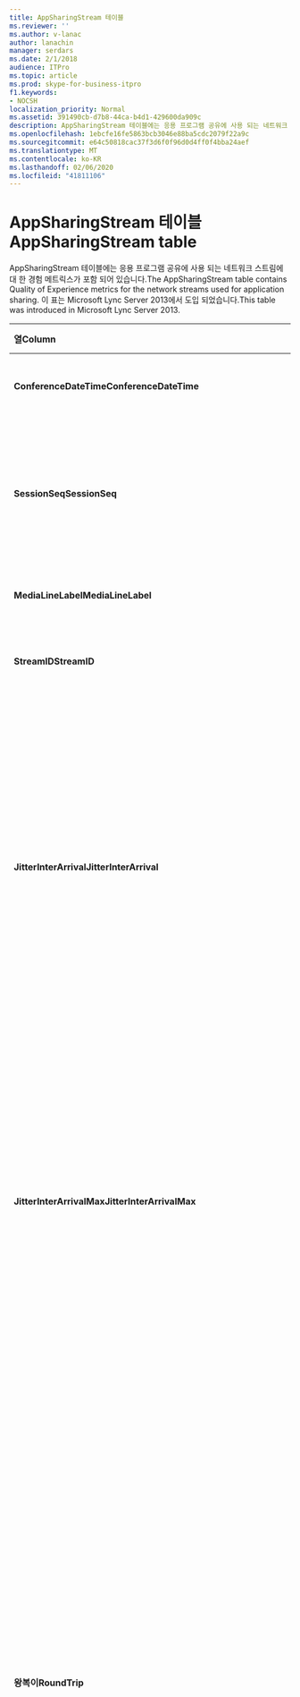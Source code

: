 ```yaml
---
title: AppSharingStream 테이블
ms.reviewer: ''
ms.author: v-lanac
author: lanachin
manager: serdars
ms.date: 2/1/2018
audience: ITPro
ms.topic: article
ms.prod: skype-for-business-itpro
f1.keywords:
- NOCSH
localization_priority: Normal
ms.assetid: 391490cb-d7b8-44ca-b4d1-429600da909c
description: AppSharingStream 테이블에는 응용 프로그램 공유에 사용 되는 네트워크 스트림에 대 한 경험 메트릭스가 포함 되어 있습니다. 이 표는 Microsoft Lync Server 2013에서 도입 되었습니다.
ms.openlocfilehash: 1ebcfe16fe5863bcb3046e88ba5cdc2079f22a9c
ms.sourcegitcommit: e64c50818cac37f3d6f0f96d0d4ff0f4bba24aef
ms.translationtype: MT
ms.contentlocale: ko-KR
ms.lasthandoff: 02/06/2020
ms.locfileid: "41811106"
---
```

# <a name="appsharingstream-table"></a><span data-ttu-id="44784-104">AppSharingStream 테이블</span><span class="sxs-lookup"><span data-stu-id="44784-104">AppSharingStream table</span></span>
 
<span data-ttu-id="44784-105">AppSharingStream 테이블에는 응용 프로그램 공유에 사용 되는 네트워크 스트림에 대 한 경험 메트릭스가 포함 되어 있습니다.</span><span class="sxs-lookup"><span data-stu-id="44784-105">The AppSharingStream table contains Quality of Experience metrics for the network streams used for application sharing.</span></span> <span data-ttu-id="44784-106">이 표는 Microsoft Lync Server 2013에서 도입 되었습니다.</span><span class="sxs-lookup"><span data-stu-id="44784-106">This table was introduced in Microsoft Lync Server 2013.</span></span>
  
|<span data-ttu-id="44784-107">**열**</span><span class="sxs-lookup"><span data-stu-id="44784-107">**Column**</span></span>|<span data-ttu-id="44784-108">**데이터 형식**</span><span class="sxs-lookup"><span data-stu-id="44784-108">**Data Type**</span></span>|<span data-ttu-id="44784-109">**키/인덱스**</span><span class="sxs-lookup"><span data-stu-id="44784-109">**Key/Index**</span></span>|<span data-ttu-id="44784-110">**세부적인**</span><span class="sxs-lookup"><span data-stu-id="44784-110">**Details**</span></span>|
|:-----|:-----|:-----|:-----|
|<span data-ttu-id="44784-111">**ConferenceDateTime**</span><span class="sxs-lookup"><span data-stu-id="44784-111">**ConferenceDateTime**</span></span> <br/> |<span data-ttu-id="44784-112">Dmtf</span><span class="sxs-lookup"><span data-stu-id="44784-112">dateTime</span></span>  <br/> |<span data-ttu-id="44784-113">기본, 외래</span><span class="sxs-lookup"><span data-stu-id="44784-113">Primary, Foreign</span></span>  <br/> |<span data-ttu-id="44784-114">세션이 시작 된 날짜 및 시간입니다.</span><span class="sxs-lookup"><span data-stu-id="44784-114">Date and time that the session started.</span></span>  <br/> |
|<span data-ttu-id="44784-115">**SessionSeq**</span><span class="sxs-lookup"><span data-stu-id="44784-115">**SessionSeq**</span></span> <br/> |<span data-ttu-id="44784-116">int</span><span class="sxs-lookup"><span data-stu-id="44784-116">int</span></span>  <br/> |<span data-ttu-id="44784-117">기본, 외래</span><span class="sxs-lookup"><span data-stu-id="44784-117">Primary, Foreign</span></span>  <br/> |<span data-ttu-id="44784-118">동일한 날짜와 동시에 시작 된 세션을 구분 하는 데 사용 되는 순차 식별자입니다.</span><span class="sxs-lookup"><span data-stu-id="44784-118">Sequential identifier used to distinguish between sessions that started on the same date and at the same time.</span></span>  <br/> |
|<span data-ttu-id="44784-119">**MediaLineLabel**</span><span class="sxs-lookup"><span data-stu-id="44784-119">**MediaLineLabel**</span></span> <br/> |<span data-ttu-id="44784-120">tinyint</span><span class="sxs-lookup"><span data-stu-id="44784-120">tinyint</span></span>  <br/> |<span data-ttu-id="44784-121">기본, 외래</span><span class="sxs-lookup"><span data-stu-id="44784-121">Primary, Foreign</span></span>  <br/> | <span data-ttu-id="44784-122">자세한 내용은 [Medialine 테이블](https://docs.microsoft.com/skypeforbusiness/schema-reference/quality-of-experience-qoe-database-schema/medialine-0)을 참조 하세요.</span><span class="sxs-lookup"><span data-stu-id="44784-122">See [MediaLine Table](https://docs.microsoft.com/skypeforbusiness/schema-reference/quality-of-experience-qoe-database-schema/medialine-0).</span></span> <br/> |
|<span data-ttu-id="44784-123">**StreamID**</span><span class="sxs-lookup"><span data-stu-id="44784-123">**StreamID**</span></span> <br/> |<span data-ttu-id="44784-124">int</span><span class="sxs-lookup"><span data-stu-id="44784-124">int</span></span>  <br/> |<span data-ttu-id="44784-125">주요한</span><span class="sxs-lookup"><span data-stu-id="44784-125">Primary</span></span>  <br/> |<span data-ttu-id="44784-126">응용 프로그램 공유 스트림의 고유 식별자입니다.</span><span class="sxs-lookup"><span data-stu-id="44784-126">Unique identifier of the application sharing stream.</span></span>  <br/> |
|<span data-ttu-id="44784-127">**JitterInterArrival**</span><span class="sxs-lookup"><span data-stu-id="44784-127">**JitterInterArrival**</span></span> <br/> |<span data-ttu-id="44784-128">int</span><span class="sxs-lookup"><span data-stu-id="44784-128">int</span></span>  <br/> ||<span data-ttu-id="44784-129">RTP 패킷 도착 간에 감지 된 평균 지터.</span><span class="sxs-lookup"><span data-stu-id="44784-129">Average jitter detected between RTP packet arrivals.</span></span> <span data-ttu-id="44784-130">(지터는 통화에 대 한 "shakiness"의 척도입니다.) 높은 지터 값은 일반적으로 혼잡 또는 오버 로드 된 미디어 서버로 인해 발생 하며 오디오를 왜곡 하거나 손실 하 게 됩니다.</span><span class="sxs-lookup"><span data-stu-id="44784-130">(Jitter is a measure of the "shakiness" of a call.) High jitter values are typically caused by congestion or an overloaded media server, and result in distorted or lost audio.</span></span>  <br/> |
|<span data-ttu-id="44784-131">**JitterInterArrivalMax**</span><span class="sxs-lookup"><span data-stu-id="44784-131">**JitterInterArrivalMax**</span></span> <br/> |<span data-ttu-id="44784-132">int</span><span class="sxs-lookup"><span data-stu-id="44784-132">int</span></span>  <br/> ||<span data-ttu-id="44784-133">RTP 패킷 도착 사이에서 감지 된 최대 지터.</span><span class="sxs-lookup"><span data-stu-id="44784-133">Maximum jitter detected between RTP packet arrivals.</span></span> <span data-ttu-id="44784-134">(지터는 통화에 대 한 "shakiness"의 척도입니다.) 높은 지터 값은 일반적으로 혼잡 또는 오버 로드 된 미디어 서버로 인해 발생 하며 오디오를 왜곡 하거나 손실 하 게 됩니다.</span><span class="sxs-lookup"><span data-stu-id="44784-134">(Jitter is a measure of the "shakiness" of a call.) High jitter values are typically caused by congestion or an overloaded media server, and result in distorted or lost audio.</span></span>  <br/> |
|<span data-ttu-id="44784-135">**왕복이**</span><span class="sxs-lookup"><span data-stu-id="44784-135">**RoundTrip**</span></span> <br/> |<span data-ttu-id="44784-136">int</span><span class="sxs-lookup"><span data-stu-id="44784-136">int</span></span>  <br/> ||<span data-ttu-id="44784-137">실시간 전송 프로토콜 패킷이 다른 끝점으로 이동한 다음 다시 이동 하는 데 필요한 평균 시간 (밀리초)입니다.</span><span class="sxs-lookup"><span data-stu-id="44784-137">Average amount of (in milliseconds) required for a Real-Time Transport Protocol packet to travel to another endpoint and then back.</span></span> <span data-ttu-id="44784-138">200 밀리초 이하의 왕복 시간은 허용 되는 품질로 간주 됩니다.</span><span class="sxs-lookup"><span data-stu-id="44784-138">Round-trip times of 200 milliseconds or less are considered of acceptable quality.</span></span>  <br/> <span data-ttu-id="44784-139">높은 라운드트립 값은 국제 통화 라우팅으로 인해 발생할 수 있습니다. 라우팅 구성이 잘못 되었습니다. 또는 오버 로드 된 미디어 서버.</span><span class="sxs-lookup"><span data-stu-id="44784-139">High round-trip values can be caused by international call routing; a routing misconfiguration; or an overloaded media server.</span></span> <span data-ttu-id="44784-140">왕복 시간이 높으면 양방향 실시간 음성 대화에서 문제가 발생 합니다.</span><span class="sxs-lookup"><span data-stu-id="44784-140">High round-trip times result in difficulties with two-way, real-time audio conversations.</span></span>  <br/> |
|<span data-ttu-id="44784-141">**RoundTripMax**</span><span class="sxs-lookup"><span data-stu-id="44784-141">**RoundTripMax**</span></span> <br/> |<span data-ttu-id="44784-142">int</span><span class="sxs-lookup"><span data-stu-id="44784-142">int</span></span>  <br/> ||<span data-ttu-id="44784-143">실시간 전송 프로토콜 패킷이 다른 끝점으로 이동한 다음 다시 이동 하는 데 필요한 최대 양 (밀리초)입니다.</span><span class="sxs-lookup"><span data-stu-id="44784-143">Maximum amount of (in milliseconds) required for a Real-Time Transport Protocol packet to travel to another endpoint and then back.</span></span> <span data-ttu-id="44784-144">200 밀리초 이하의 왕복 시간은 허용 되는 품질로 간주 됩니다.</span><span class="sxs-lookup"><span data-stu-id="44784-144">Round-trip times of 200 milliseconds or less are considered of acceptable quality.</span></span>  <br/> <span data-ttu-id="44784-145">높은 라운드트립 값은 국제 통화 라우팅으로 인해 발생할 수 있습니다. 라우팅 구성이 잘못 되었습니다. 또는 오버 로드 된 미디어 서버.</span><span class="sxs-lookup"><span data-stu-id="44784-145">High round-trip values can be caused by international call routing; a routing misconfiguration; or an overloaded media server.</span></span> <span data-ttu-id="44784-146">왕복 시간이 높으면 양방향 실시간 음성 대화에서 문제가 발생 합니다.</span><span class="sxs-lookup"><span data-stu-id="44784-146">High round-trip times result in difficulties with two-way, real-time audio conversations.</span></span>  <br/> |
|<span data-ttu-id="44784-147">**PacketLossRate**</span><span class="sxs-lookup"><span data-stu-id="44784-147">**PacketLossRate**</span></span> <br/> |<span data-ttu-id="44784-148">o</span><span class="sxs-lookup"><span data-stu-id="44784-148">float</span></span>  <br/> ||<span data-ttu-id="44784-149">RTP (실시간 전송 프로토콜) 패킷 손실의 평균 비율입니다.</span><span class="sxs-lookup"><span data-stu-id="44784-149">Average rate of Real-Time Transport Protocol (RTP) packet loss.</span></span> <span data-ttu-id="44784-150">(패킷 손실은 RTP 패킷, 인터넷에서 오디오 및 비디오를 전송 하는 데 사용 되는 프로토콜인 해당 목적지에 도달 하지 못한 경우에 발생 합니다.) 일반적으로 정체 때문에 손실률이 높습니다. 대역폭 부족, 무선 정체 또는 간섭. 또는 오버 로드 된 미디어 서버.</span><span class="sxs-lookup"><span data-stu-id="44784-150">(Packet loss occurs when RTP packets, a protocol used for transmitting audio and video across the Internet, failed to reach their destination.) High loss rates are generally caused by congestion; lack of bandwidth; wireless congestion or interference; or an overloaded media server.</span></span> <span data-ttu-id="44784-151">패킷 손실은 일반적으로 오디오의 왜곡 또는 분실을 발생 합니다.</span><span class="sxs-lookup"><span data-stu-id="44784-151">Packet loss typically results in distorted or lost audio.</span></span>  <br/> |
|<span data-ttu-id="44784-152">**PacketLossRateMax**</span><span class="sxs-lookup"><span data-stu-id="44784-152">**PacketLossRateMax**</span></span> <br/> |<span data-ttu-id="44784-153">o</span><span class="sxs-lookup"><span data-stu-id="44784-153">float</span></span>  <br/> ||<span data-ttu-id="44784-154">RTP (실시간 전송 프로토콜) 패킷 손실의 최대 속도입니다.</span><span class="sxs-lookup"><span data-stu-id="44784-154">Maximum rate of Real-Time Transport Protocol (RTP) packet loss.</span></span> <span data-ttu-id="44784-155">(패킷 손실은 RTP 패킷, 인터넷에서 오디오 및 비디오를 전송 하는 데 사용 되는 프로토콜인 해당 목적지에 도달 하지 못한 경우에 발생 합니다.) 일반적으로 정체 때문에 손실률이 높습니다. 대역폭 부족, 무선 정체 또는 간섭. 또는 오버 로드 된 미디어 서버.</span><span class="sxs-lookup"><span data-stu-id="44784-155">(Packet loss occurs when RTP packets, a protocol used for transmitting audio and video across the Internet, failed to reach their destination.) High loss rates are generally caused by congestion; lack of bandwidth; wireless congestion or interference; or an overloaded media server.</span></span> <span data-ttu-id="44784-156">패킷 손실은 일반적으로 오디오의 왜곡 또는 분실을 발생 합니다.</span><span class="sxs-lookup"><span data-stu-id="44784-156">Packet loss typically results in distorted or lost audio.</span></span>  <br/> |
|<span data-ttu-id="44784-157">**PacketUtilization**</span><span class="sxs-lookup"><span data-stu-id="44784-157">**PacketUtilization**</span></span> <br/> |<span data-ttu-id="44784-158">int</span><span class="sxs-lookup"><span data-stu-id="44784-158">int</span></span>  <br/> ||<span data-ttu-id="44784-159">전송 된 패킷 수입니다.</span><span class="sxs-lookup"><span data-stu-id="44784-159">Number of packets sent.</span></span>  <br/> |
|<span data-ttu-id="44784-160">**BandwidthEst**</span><span class="sxs-lookup"><span data-stu-id="44784-160">**BandwidthEst**</span></span> <br/> |<span data-ttu-id="44784-161">int</span><span class="sxs-lookup"><span data-stu-id="44784-161">int</span></span>  <br/> ||<span data-ttu-id="44784-162">세션이 끝날 때 사용 가능한 예상 단방향 대역폭입니다.</span><span class="sxs-lookup"><span data-stu-id="44784-162">Estimated one-way bandwidth available at the end of the session.</span></span> <span data-ttu-id="44784-163">초당 비트 수로 보고 됩니다.</span><span class="sxs-lookup"><span data-stu-id="44784-163">Reported in bits per second.</span></span>  <br/> |
|<span data-ttu-id="44784-164">**AppSharingPayloadDescription**</span><span class="sxs-lookup"><span data-stu-id="44784-164">**AppSharingPayloadDescription**</span></span> <br/> |<span data-ttu-id="44784-165">int</span><span class="sxs-lookup"><span data-stu-id="44784-165">int</span></span>  <br/> ||<span data-ttu-id="44784-166">응용 프로그램 공유 페이로드에 대 한 설명입니다.</span><span class="sxs-lookup"><span data-stu-id="44784-166">Description of the application sharing payload.</span></span>  <br/> |
|<span data-ttu-id="44784-167">**RelativeOneWayTotal**</span><span class="sxs-lookup"><span data-stu-id="44784-167">**RelativeOneWayTotal**</span></span> <br/> |<span data-ttu-id="44784-168">o</span><span class="sxs-lookup"><span data-stu-id="44784-168">float</span></span>  <br/> ||<span data-ttu-id="44784-169">단방향 총 대기 시간입니다.</span><span class="sxs-lookup"><span data-stu-id="44784-169">Total amount of one-way latency.</span></span> <span data-ttu-id="44784-170">상대적 단방향 대기 시간은 클라이언트와 서버 간의 지연을 측정 합니다.</span><span class="sxs-lookup"><span data-stu-id="44784-170">Relative one-way latency measures the delay between the client and the server.</span></span>  <br/> |
|<span data-ttu-id="44784-171">**RelativeOneWayAverage**</span><span class="sxs-lookup"><span data-stu-id="44784-171">**RelativeOneWayAverage**</span></span> <br/> |<span data-ttu-id="44784-172">o</span><span class="sxs-lookup"><span data-stu-id="44784-172">float</span></span>  <br/> ||<span data-ttu-id="44784-173">평균 단방향 대기 시간입니다.</span><span class="sxs-lookup"><span data-stu-id="44784-173">Average amount of one-way latency.</span></span> <span data-ttu-id="44784-174">상대적 단방향 대기 시간은 클라이언트와 서버 간의 지연을 측정 합니다.</span><span class="sxs-lookup"><span data-stu-id="44784-174">Relative one-way latency measures the delay between the client and the server.</span></span>  <br/> |
|<span data-ttu-id="44784-175">**RelativeOneWayMax**</span><span class="sxs-lookup"><span data-stu-id="44784-175">**RelativeOneWayMax**</span></span> <br/> |<span data-ttu-id="44784-176">o</span><span class="sxs-lookup"><span data-stu-id="44784-176">float</span></span>  <br/> ||<span data-ttu-id="44784-177">단방향 대기 시간의 최대 양입니다.</span><span class="sxs-lookup"><span data-stu-id="44784-177">Maximum amount of one-way latency.</span></span> <span data-ttu-id="44784-178">상대적 단방향 대기 시간은 클라이언트와 서버 간의 지연을 측정 합니다.</span><span class="sxs-lookup"><span data-stu-id="44784-178">Relative one-way latency measures the delay between the client and the server.</span></span>  <br/> |
|<span data-ttu-id="44784-179">**RelativeOneWayBurstOccurrences**</span><span class="sxs-lookup"><span data-stu-id="44784-179">**RelativeOneWayBurstOccurrences**</span></span> <br/> |<span data-ttu-id="44784-180">int</span><span class="sxs-lookup"><span data-stu-id="44784-180">int</span></span>  <br/> ||<span data-ttu-id="44784-181">전체 단방향 버스트 횟수입니다.</span><span class="sxs-lookup"><span data-stu-id="44784-181">Total one-way burst occurrences.</span></span> <span data-ttu-id="44784-182">"Bursty" 전송은 안정적 스트림이 아닌 버스트로 데이터가 흐르는 전송입니다.</span><span class="sxs-lookup"><span data-stu-id="44784-182">A "bursty" transmission is a transmission where data flows in unpredictable bursts as opposed to a steady stream.</span></span> <span data-ttu-id="44784-183">이 메트릭은 클라이언트와 서버 간의 데이터 흐름을 측정 합니다.</span><span class="sxs-lookup"><span data-stu-id="44784-183">This metric measures data flow between the client and the server.</span></span>  <br/> |
|<span data-ttu-id="44784-184">**RelativeOneWayBurstDensity**</span><span class="sxs-lookup"><span data-stu-id="44784-184">**RelativeOneWayBurstDensity**</span></span> <br/> |<span data-ttu-id="44784-185">o</span><span class="sxs-lookup"><span data-stu-id="44784-185">float</span></span>  <br/> ||<span data-ttu-id="44784-186">전체 단방향 버스트 밀도.</span><span class="sxs-lookup"><span data-stu-id="44784-186">Total one-way burst density.</span></span> <span data-ttu-id="44784-187">"Bursty" 전송은 안정적 스트림이 아닌 버스트로 데이터가 흐르는 전송입니다.</span><span class="sxs-lookup"><span data-stu-id="44784-187">A "bursty" transmission is a transmission where data flows in unpredictable bursts as opposed to a steady stream.</span></span> <span data-ttu-id="44784-188">이 메트릭은 클라이언트와 서버 간의 데이터 흐름을 측정 합니다.</span><span class="sxs-lookup"><span data-stu-id="44784-188">This metric measures data flow between the client and the server.</span></span>  <br/> |
|<span data-ttu-id="44784-189">**RelativeOneWayBurstDuration**</span><span class="sxs-lookup"><span data-stu-id="44784-189">**RelativeOneWayBurstDuration**</span></span> <br/> |<span data-ttu-id="44784-190">o</span><span class="sxs-lookup"><span data-stu-id="44784-190">float</span></span>  <br/> ||<span data-ttu-id="44784-191">전체 단방향 버스트 기간입니다.</span><span class="sxs-lookup"><span data-stu-id="44784-191">Total one-way burst duration.</span></span> <span data-ttu-id="44784-192">"Bursty" 전송은 안정적 스트림이 아닌 버스트로 데이터가 흐르는 전송입니다.</span><span class="sxs-lookup"><span data-stu-id="44784-192">A "bursty" transmission is a transmission where data flows in unpredictable bursts as opposed to a steady stream.</span></span> <span data-ttu-id="44784-193">이 메트릭은 클라이언트와 서버 간의 데이터 흐름을 측정 합니다.</span><span class="sxs-lookup"><span data-stu-id="44784-193">This metric measures data flow between the client and the server.</span></span>  <br/> |
|<span data-ttu-id="44784-194">**RelativeOneWayGapOccurrences**</span><span class="sxs-lookup"><span data-stu-id="44784-194">**RelativeOneWayGapOccurrences**</span></span> <br/> |<span data-ttu-id="44784-195">int</span><span class="sxs-lookup"><span data-stu-id="44784-195">int</span></span>  <br/> ||<span data-ttu-id="44784-196">전체 단방향 간격이 발생 합니다.</span><span class="sxs-lookup"><span data-stu-id="44784-196">Total one-way gap occurrences.</span></span> <span data-ttu-id="44784-197">"Bursty" 전송은 안정적 스트림이 아닌 버스트로 데이터가 흐르는 전송입니다. 간격은 이러한 버스트 간의 지연을 나타냅니다.</span><span class="sxs-lookup"><span data-stu-id="44784-197">A "bursty" transmission is a transmission where data flows in unpredictable bursts as opposed to a steady stream; gaps indicate delays between these bursts.</span></span> <span data-ttu-id="44784-198">이 메트릭은 클라이언트와 서버 간의 데이터 흐름을 측정 합니다.</span><span class="sxs-lookup"><span data-stu-id="44784-198">This metric measures data flow between the client and the server.</span></span>  <br/> |
|<span data-ttu-id="44784-199">**RelativeOneWayGapDensity**</span><span class="sxs-lookup"><span data-stu-id="44784-199">**RelativeOneWayGapDensity**</span></span> <br/> |<span data-ttu-id="44784-200">o</span><span class="sxs-lookup"><span data-stu-id="44784-200">float</span></span>  <br/> ||<span data-ttu-id="44784-201">전체 단방향 간격 밀도.</span><span class="sxs-lookup"><span data-stu-id="44784-201">Total one-way gap density.</span></span> <span data-ttu-id="44784-202">"Bursty" 전송은 안정적 스트림이 아닌 버스트로 데이터가 흐르는 전송입니다. 간격은 이러한 버스트 간의 지연을 나타냅니다.</span><span class="sxs-lookup"><span data-stu-id="44784-202">A "bursty" transmission is a transmission where data flows in unpredictable bursts as opposed to a steady stream; gaps indicate delays between these bursts.</span></span> <span data-ttu-id="44784-203">이 메트릭은 클라이언트와 서버 간의 데이터 흐름을 측정 합니다.</span><span class="sxs-lookup"><span data-stu-id="44784-203">This metric measures data flow between the client and the server.</span></span>  <br/> |
|<span data-ttu-id="44784-204">**RelativeOneWayGapDuration**</span><span class="sxs-lookup"><span data-stu-id="44784-204">**RelativeOneWayGapDuration**</span></span> <br/> |<span data-ttu-id="44784-205">o</span><span class="sxs-lookup"><span data-stu-id="44784-205">float</span></span>  <br/> ||<span data-ttu-id="44784-206">전체 단방향 간격 기간입니다.</span><span class="sxs-lookup"><span data-stu-id="44784-206">Total one-way gap duration.</span></span> <span data-ttu-id="44784-207">"Bursty" 전송은 안정적 스트림이 아닌 버스트로 데이터가 흐르는 전송입니다. 간격은 이러한 버스트 간의 지연을 나타냅니다.</span><span class="sxs-lookup"><span data-stu-id="44784-207">A "bursty" transmission is a transmission where data flows in unpredictable bursts as opposed to a steady stream; gaps indicate delays between these bursts.</span></span> <span data-ttu-id="44784-208">이 메트릭은 클라이언트와 서버 간의 데이터 흐름을 측정 합니다.</span><span class="sxs-lookup"><span data-stu-id="44784-208">This metric measures data flow between the client and the server.</span></span>  <br/> |
|<span data-ttu-id="44784-209">**ApplicationSharingType**</span><span class="sxs-lookup"><span data-stu-id="44784-209">**ApplicationSharingType**</span></span> <br/> |<span data-ttu-id="44784-210">varChar (256)</span><span class="sxs-lookup"><span data-stu-id="44784-210">varChar(256)</span></span>  <br/> ||<span data-ttu-id="44784-211">응용 프로그램 역할 (공유자 또는 뷰어) 및 콘텐츠 형식.</span><span class="sxs-lookup"><span data-stu-id="44784-211">Application role (Sharer or Viewer) and content type.</span></span>  <br/> |
|<span data-ttu-id="44784-212">**RDPTileProcessingLatencyTotal**</span><span class="sxs-lookup"><span data-stu-id="44784-212">**RDPTileProcessingLatencyTotal**</span></span> <br/> |<span data-ttu-id="44784-213">o</span><span class="sxs-lookup"><span data-stu-id="44784-213">float</span></span>  <br/> ||<span data-ttu-id="44784-214">RDP (원격 데스크톱 프로토콜) 타일의 총 처리 시간입니다.</span><span class="sxs-lookup"><span data-stu-id="44784-214">Total processing time for remote desktop protocol (RDP) tiles.</span></span> <span data-ttu-id="44784-215">합계가 높을수록 보기 환경에 걸리는 시간이 길어집니다.</span><span class="sxs-lookup"><span data-stu-id="44784-215">A higher total equates to a longer delay in the viewing experience.</span></span>  <br/> |
|<span data-ttu-id="44784-216">**RDPTileProcessingLatencyAverage**</span><span class="sxs-lookup"><span data-stu-id="44784-216">**RDPTileProcessingLatencyAverage**</span></span> <br/> |<span data-ttu-id="44784-217">o</span><span class="sxs-lookup"><span data-stu-id="44784-217">float</span></span>  <br/> ||<span data-ttu-id="44784-218">RDP (원격 데스크톱 프로토콜) 타일의 평균 처리 시간입니다.</span><span class="sxs-lookup"><span data-stu-id="44784-218">Average processing time for remote desktop protocol (RDP) tiles.</span></span> <span data-ttu-id="44784-219">합계가 높을수록 보기 환경에 걸리는 시간이 길어집니다.</span><span class="sxs-lookup"><span data-stu-id="44784-219">A higher total equates to a longer delay in the viewing experience.</span></span>  <br/> |
|<span data-ttu-id="44784-220">**RDPTileProcessingLatencyMax**</span><span class="sxs-lookup"><span data-stu-id="44784-220">**RDPTileProcessingLatencyMax**</span></span> <br/> |<span data-ttu-id="44784-221">o</span><span class="sxs-lookup"><span data-stu-id="44784-221">float</span></span>  <br/> ||<span data-ttu-id="44784-222">RDP (원격 데스크톱 프로토콜) 타일의 최대 처리 시간입니다.</span><span class="sxs-lookup"><span data-stu-id="44784-222">Maximum processing time for remote desktop protocol (RDP) tiles.</span></span> <span data-ttu-id="44784-223">합계가 높을수록 보기 환경에 걸리는 시간이 길어집니다.</span><span class="sxs-lookup"><span data-stu-id="44784-223">A higher total equates to a longer delay in the viewing experience.</span></span>  <br/> |
|<span data-ttu-id="44784-224">**RDPTileProcessingLatencyBurstOccurrences**</span><span class="sxs-lookup"><span data-stu-id="44784-224">**RDPTileProcessingLatencyBurstOccurrences**</span></span> <br/> |<span data-ttu-id="44784-225">int</span><span class="sxs-lookup"><span data-stu-id="44784-225">int</span></span>  <br/> ||<span data-ttu-id="44784-226">RDP (원격 데스크톱 프로토콜) 타일에 대해 처리 시간에 걸리는 버스트 횟수입니다.</span><span class="sxs-lookup"><span data-stu-id="44784-226">Burst occurrences in the processing time for remote desktop protocol (RDP) tiles.</span></span> <span data-ttu-id="44784-227">"Bursty" 전송은 안정적 스트림이 아닌 버스트로 데이터가 흐르는 전송입니다.</span><span class="sxs-lookup"><span data-stu-id="44784-227">A "bursty" transmission is a transmission where data flows in unpredictable bursts as opposed to a steady stream.</span></span>  <br/> |
|<span data-ttu-id="44784-228">**RDPTileProcessingLatencyBurstDensity**</span><span class="sxs-lookup"><span data-stu-id="44784-228">**RDPTileProcessingLatencyBurstDensity**</span></span> <br/> |<span data-ttu-id="44784-229">o</span><span class="sxs-lookup"><span data-stu-id="44784-229">float</span></span>  <br/> ||<span data-ttu-id="44784-230">RDP (원격 데스크톱 프로토콜) 타일의 처리 시간에 대 한 버스트 밀도.</span><span class="sxs-lookup"><span data-stu-id="44784-230">Burst density in the processing time for remote desktop protocol (RDP) tiles.</span></span> <span data-ttu-id="44784-231">"Bursty" 전송은 안정적 스트림이 아닌 버스트로 데이터가 흐르는 전송입니다.</span><span class="sxs-lookup"><span data-stu-id="44784-231">A "bursty" transmission is a transmission where data flows in unpredictable bursts as opposed to a steady stream.</span></span>  <br/> |
|<span data-ttu-id="44784-232">**RDPTileProcessingLatencyBurstDuration**</span><span class="sxs-lookup"><span data-stu-id="44784-232">**RDPTileProcessingLatencyBurstDuration**</span></span> <br/> |<span data-ttu-id="44784-233">o</span><span class="sxs-lookup"><span data-stu-id="44784-233">float</span></span>  <br/> ||<span data-ttu-id="44784-234">RDP (원격 데스크톱 프로토콜) 타일의 처리 시간에 대 한 버스트 기간입니다.</span><span class="sxs-lookup"><span data-stu-id="44784-234">Burst duration in the processing time for remote desktop protocol (RDP) tiles.</span></span> <span data-ttu-id="44784-235">"Bursty" 전송은 안정적 스트림이 아닌 버스트로 데이터가 흐르는 전송입니다.</span><span class="sxs-lookup"><span data-stu-id="44784-235">A "bursty" transmission is a transmission where data flows in unpredictable bursts as opposed to a steady stream.</span></span>  <br/> |
|<span data-ttu-id="44784-236">**RDPTileProcessingLatencyGapOccurrences**</span><span class="sxs-lookup"><span data-stu-id="44784-236">**RDPTileProcessingLatencyGapOccurrences**</span></span> <br/> |<span data-ttu-id="44784-237">int</span><span class="sxs-lookup"><span data-stu-id="44784-237">int</span></span>  <br/> ||<span data-ttu-id="44784-238">RDP (원격 데스크톱 프로토콜) 타일에 대 한 처리 시간 간격</span><span class="sxs-lookup"><span data-stu-id="44784-238">Gap occurrences in the processing time for remote desktop protocol (RDP) tiles.</span></span>  <br/> |
|<span data-ttu-id="44784-239">**RDPTileProcessingLatencyGapDensity**</span><span class="sxs-lookup"><span data-stu-id="44784-239">**RDPTileProcessingLatencyGapDensity**</span></span> <br/> |<span data-ttu-id="44784-240">o</span><span class="sxs-lookup"><span data-stu-id="44784-240">float</span></span>  <br/> ||<span data-ttu-id="44784-241">RDP (원격 데스크톱 프로토콜) 타일의 처리 시간에 대 한 간격 밀도</span><span class="sxs-lookup"><span data-stu-id="44784-241">Gap density in the processing time for remote desktop protocol (RDP) tiles.</span></span> <span data-ttu-id="44784-242">낮은 간격 밀도는 더 나은 시청 환경을 말합니다.</span><span class="sxs-lookup"><span data-stu-id="44784-242">Low gap density equates to a better viewing experience.</span></span>  <br/> |
|<span data-ttu-id="44784-243">**RDPTileProcessingLatencyGapDuration**</span><span class="sxs-lookup"><span data-stu-id="44784-243">**RDPTileProcessingLatencyGapDuration**</span></span> <br/> |<span data-ttu-id="44784-244">o</span><span class="sxs-lookup"><span data-stu-id="44784-244">float</span></span>  <br/> ||<span data-ttu-id="44784-245">RDP (원격 데스크톱 프로토콜) 타일의 처리 시간에 대 한 간격 기간입니다.</span><span class="sxs-lookup"><span data-stu-id="44784-245">Gap duration in the processing time for remote desktop protocol (RDP) tiles.</span></span> <span data-ttu-id="44784-246">짧은 간격 기간은 더 나은 시청 환경과 동등 합니다.</span><span class="sxs-lookup"><span data-stu-id="44784-246">Short gap durations equate to a better viewing experience.</span></span>  <br/> |
|<span data-ttu-id="44784-247">**CaptureTileRateTotal**</span><span class="sxs-lookup"><span data-stu-id="44784-247">**CaptureTileRateTotal**</span></span> <br/> |<span data-ttu-id="44784-248">o</span><span class="sxs-lookup"><span data-stu-id="44784-248">float</span></span>  <br/> ||<span data-ttu-id="44784-249">캡처된 타일의 총 속도 (타일/초)입니다.</span><span class="sxs-lookup"><span data-stu-id="44784-249">Total rate of captured tiles (in tiles per second).</span></span>  <br/> |
|<span data-ttu-id="44784-250">**CaptureTileRateAverage**</span><span class="sxs-lookup"><span data-stu-id="44784-250">**CaptureTileRateAverage**</span></span> <br/> |<span data-ttu-id="44784-251">o</span><span class="sxs-lookup"><span data-stu-id="44784-251">float</span></span>  <br/> ||<span data-ttu-id="44784-252">캡처된 타일의 평균 비율 (초당 타일 수)입니다.</span><span class="sxs-lookup"><span data-stu-id="44784-252">Average rate of captured tiles (in tiles per second).</span></span>  <br/> |
|<span data-ttu-id="44784-253">**CaptureTileRateMax**</span><span class="sxs-lookup"><span data-stu-id="44784-253">**CaptureTileRateMax**</span></span> <br/> |<span data-ttu-id="44784-254">o</span><span class="sxs-lookup"><span data-stu-id="44784-254">float</span></span>  <br/> ||<span data-ttu-id="44784-255">캡처한 타일의 최대 속도 (초 당 타일 수)입니다.</span><span class="sxs-lookup"><span data-stu-id="44784-255">Maximum rate of captured tiles (in tiles per second).</span></span>  <br/> |
|<span data-ttu-id="44784-256">**CaptureTileRateBurstOccurrences**</span><span class="sxs-lookup"><span data-stu-id="44784-256">**CaptureTileRateBurstOccurrences**</span></span> <br/> |<span data-ttu-id="44784-257">t</span><span class="sxs-lookup"><span data-stu-id="44784-257">in t</span></span>  <br/> ||<span data-ttu-id="44784-258">캡처된 타일의 속도 (초 당 타일 단위)의 버스트 횟수입니다.</span><span class="sxs-lookup"><span data-stu-id="44784-258">Burst occurrences in the rate of captured tiles (in tiles per second).</span></span>  <br/> |
|<span data-ttu-id="44784-259">**CaptureTileRateBurstDensity**</span><span class="sxs-lookup"><span data-stu-id="44784-259">**CaptureTileRateBurstDensity**</span></span> <br/> |<span data-ttu-id="44784-260">o</span><span class="sxs-lookup"><span data-stu-id="44784-260">float</span></span>  <br/> ||<span data-ttu-id="44784-261">캡처한 타일 속도의 버스트 밀도 (초당 타일 수)입니다.</span><span class="sxs-lookup"><span data-stu-id="44784-261">Burst density in the rate of captured tiles (in tiles per second).</span></span>  <br/> |
|<span data-ttu-id="44784-262">**CaptureTileRateBurstDuration**</span><span class="sxs-lookup"><span data-stu-id="44784-262">**CaptureTileRateBurstDuration**</span></span> <br/> |<span data-ttu-id="44784-263">o</span><span class="sxs-lookup"><span data-stu-id="44784-263">float</span></span>  <br/> ||<span data-ttu-id="44784-264">캡처된 타일의 속도 (초당 타일 단위)로 버스트 기간을 유지 합니다.</span><span class="sxs-lookup"><span data-stu-id="44784-264">Burst duration in the rate of captured tiles (in tiles per second).</span></span>  <br/> |
|<span data-ttu-id="44784-265">**CaptureTileRateGapOccurrences**</span><span class="sxs-lookup"><span data-stu-id="44784-265">**CaptureTileRateGapOccurrences**</span></span> <br/> |<span data-ttu-id="44784-266">int</span><span class="sxs-lookup"><span data-stu-id="44784-266">int</span></span>  <br/> ||<span data-ttu-id="44784-267">캡처된 타일의 비율 (초 당 타일 단위) 간격입니다.</span><span class="sxs-lookup"><span data-stu-id="44784-267">Gap occurrences in the rate of captured tiles (in tiles per second).</span></span>  <br/> |
|<span data-ttu-id="44784-268">**CaptureTileRateGapDensity**</span><span class="sxs-lookup"><span data-stu-id="44784-268">**CaptureTileRateGapDensity**</span></span> <br/> |<span data-ttu-id="44784-269">o</span><span class="sxs-lookup"><span data-stu-id="44784-269">float</span></span>  <br/> ||<span data-ttu-id="44784-270">캡처된 타일의 비율 (초당 타일 수)의 간격 밀도</span><span class="sxs-lookup"><span data-stu-id="44784-270">Gap density in the rate of captured tiles (in tiles per second).</span></span>  <br/> |
|<span data-ttu-id="44784-271">**CaptureTileRateGapDuration**</span><span class="sxs-lookup"><span data-stu-id="44784-271">**CaptureTileRateGapDuration**</span></span> <br/> |<span data-ttu-id="44784-272">o</span><span class="sxs-lookup"><span data-stu-id="44784-272">float</span></span>  <br/> ||<span data-ttu-id="44784-273">캡처된 타일의 비율 (초당 타일 단위) 간격입니다.</span><span class="sxs-lookup"><span data-stu-id="44784-273">Gap duration in the rate of captured tiles (in tiles per second).</span></span>  <br/> |
|<span data-ttu-id="44784-274">**SpoiledTilePercentTotal**</span><span class="sxs-lookup"><span data-stu-id="44784-274">**SpoiledTilePercentTotal**</span></span> <br/> |<span data-ttu-id="44784-275">o</span><span class="sxs-lookup"><span data-stu-id="44784-275">float</span></span>  <br/> ||<span data-ttu-id="44784-276">Viewer에 도달 하지 않았지만 대신 새 콘텐츠가 삭제 되 고 덮어쓴 콘텐츠의 총 백분율입니다.</span><span class="sxs-lookup"><span data-stu-id="44784-276">Total percentage of the content that did not reach the viewer but was instead discarded and overwritten by fresh content.</span></span>  <br/> |
|<span data-ttu-id="44784-277">**SpoiledTilePercentAverage**</span><span class="sxs-lookup"><span data-stu-id="44784-277">**SpoiledTilePercentAverage**</span></span> <br/> |<span data-ttu-id="44784-278">o</span><span class="sxs-lookup"><span data-stu-id="44784-278">float</span></span>  <br/> ||<span data-ttu-id="44784-279">Viewer에 도달 하지 않은 콘텐츠의 평균 백분율이 며, 그 대신 삭제 되 고 새 콘텐츠가 덮어쓰여집니다.</span><span class="sxs-lookup"><span data-stu-id="44784-279">Average percentage of the content that did not reach the viewer but was instead discarded and overwritten by fresh content.</span></span>  <br/> |
|<span data-ttu-id="44784-280">**SpoiledTilePercentMax**</span><span class="sxs-lookup"><span data-stu-id="44784-280">**SpoiledTilePercentMax**</span></span> <br/> |<span data-ttu-id="44784-281">o</span><span class="sxs-lookup"><span data-stu-id="44784-281">float</span></span>  <br/> ||<span data-ttu-id="44784-282">Viewer에 도달 하지 않았지만 대신 새 콘텐츠가 삭제 되 고 덮어쓴 콘텐츠의 최대 백분율입니다.</span><span class="sxs-lookup"><span data-stu-id="44784-282">Maximum percentage of the content that did not reach the viewer but was instead discarded and overwritten by fresh content.</span></span>  <br/> |
|<span data-ttu-id="44784-283">**SpoiledTilePercentBurstOccurrences**</span><span class="sxs-lookup"><span data-stu-id="44784-283">**SpoiledTilePercentBurstOccurrences**</span></span> <br/> |<span data-ttu-id="44784-284">int</span><span class="sxs-lookup"><span data-stu-id="44784-284">int</span></span>  <br/> ||<span data-ttu-id="44784-285">Viewer에 도달 하지 않았지만 대신 새 콘텐츠가 삭제 되 고 덮어쓴 콘텐츠의 버스트 발생</span><span class="sxs-lookup"><span data-stu-id="44784-285">Burst occurrences for the content that did not reach the viewer but was instead discarded and overwritten by fresh content.</span></span>  <br/> |
|<span data-ttu-id="44784-286">**SpoiledTilePercentBurstDensity**</span><span class="sxs-lookup"><span data-stu-id="44784-286">**SpoiledTilePercentBurstDensity**</span></span> <br/> |<span data-ttu-id="44784-287">o</span><span class="sxs-lookup"><span data-stu-id="44784-287">float</span></span>  <br/> ||<span data-ttu-id="44784-288">Viewer에 도달 하지는 않았지만 대신 새 콘텐츠가 삭제 되 고 덮어쓴 콘텐츠의 버스트 밀도.</span><span class="sxs-lookup"><span data-stu-id="44784-288">Burst density for the content that did not reach the viewer but was instead discarded and overwritten by fresh content.</span></span>  <br/> |
|<span data-ttu-id="44784-289">**SpoiledTilePercentBurstDuration**</span><span class="sxs-lookup"><span data-stu-id="44784-289">**SpoiledTilePercentBurstDuration**</span></span> <br/> |<span data-ttu-id="44784-290">o</span><span class="sxs-lookup"><span data-stu-id="44784-290">float</span></span>  <br/> ||<span data-ttu-id="44784-291">Viewer에 도달 하지 않았지만 대신 새 콘텐츠가 삭제 되 고 덮어쓴 콘텐츠의 버스트 기간입니다.</span><span class="sxs-lookup"><span data-stu-id="44784-291">Burst duration for the content that did not reach the viewer but was instead discarded and overwritten by fresh content.</span></span>  <br/> |
|<span data-ttu-id="44784-292">**SpoiledTilePercentGapOccurrences**</span><span class="sxs-lookup"><span data-stu-id="44784-292">**SpoiledTilePercentGapOccurrences**</span></span> <br/> |<span data-ttu-id="44784-293">int</span><span class="sxs-lookup"><span data-stu-id="44784-293">int</span></span>  <br/> ||<span data-ttu-id="44784-294">표시기에 도달 하지는 않았지만 대신 새 콘텐츠가 삭제 되 고 덮어쓴 콘텐츠의 간격이 발생 합니다.</span><span class="sxs-lookup"><span data-stu-id="44784-294">Gap occurrences for the content that did not reach the viewer but was instead discarded and overwritten by fresh content.</span></span>  <br/> |
|<span data-ttu-id="44784-295">**SpoiledTilePercentGapDensity**</span><span class="sxs-lookup"><span data-stu-id="44784-295">**SpoiledTilePercentGapDensity**</span></span> <br/> |<span data-ttu-id="44784-296">o</span><span class="sxs-lookup"><span data-stu-id="44784-296">float</span></span>  <br/> ||<span data-ttu-id="44784-297">Viewer에 도달 하지는 않지만 대신 새 콘텐츠가 삭제 되 고 덮어쓴 콘텐츠의 간격 조밀도</span><span class="sxs-lookup"><span data-stu-id="44784-297">Gap density for the content that did not reach the viewer but was instead discarded and overwritten by fresh content.</span></span>  <br/> |
|<span data-ttu-id="44784-298">**SpoiledTilePercentGapDuration**</span><span class="sxs-lookup"><span data-stu-id="44784-298">**SpoiledTilePercentGapDuration**</span></span> <br/> |<span data-ttu-id="44784-299">o</span><span class="sxs-lookup"><span data-stu-id="44784-299">float</span></span>  <br/> ||<span data-ttu-id="44784-300">Viewer에 도달 하지 않았지만 대신 새 콘텐츠가 삭제 되 고 덮어쓴 콘텐츠의 간격 기간입니다.</span><span class="sxs-lookup"><span data-stu-id="44784-300">Gap duration for the content that did not reach the viewer but was instead discarded and overwritten by fresh content.</span></span>  <br/> |
|<span data-ttu-id="44784-301">**ScrapingFrameRateTotal**</span><span class="sxs-lookup"><span data-stu-id="44784-301">**ScrapingFrameRateTotal**</span></span> <br/> |<span data-ttu-id="44784-302">o</span><span class="sxs-lookup"><span data-stu-id="44784-302">float</span></span>  <br/> ||<span data-ttu-id="44784-303">그래픽 원본에서 scraped 총 프레임 수입니다.</span><span class="sxs-lookup"><span data-stu-id="44784-303">Total number of frames scraped from the graphics source.</span></span>  <br/> |
|<span data-ttu-id="44784-304">**ScrapingFrameRateAverage**</span><span class="sxs-lookup"><span data-stu-id="44784-304">**ScrapingFrameRateAverage**</span></span> <br/> |<span data-ttu-id="44784-305">o</span><span class="sxs-lookup"><span data-stu-id="44784-305">float</span></span>  <br/> ||<span data-ttu-id="44784-306">그래픽 원본에서 scraped 평균 프레임 수입니다.</span><span class="sxs-lookup"><span data-stu-id="44784-306">Average number of frames scraped from the graphics source.</span></span>  <br/> |
|<span data-ttu-id="44784-307">**ScrapingFrameRateMax**</span><span class="sxs-lookup"><span data-stu-id="44784-307">**ScrapingFrameRateMax**</span></span> <br/> |<span data-ttu-id="44784-308">o</span><span class="sxs-lookup"><span data-stu-id="44784-308">float</span></span>  <br/> ||<span data-ttu-id="44784-309">그래픽 원본에서 scraped 최대 프레임 수를 표시 합니다.</span><span class="sxs-lookup"><span data-stu-id="44784-309">Maximum number of frames scraped from the graphics source.</span></span>  <br/> |
|<span data-ttu-id="44784-310">**ScrapingFrameRateBurstOccurrences**</span><span class="sxs-lookup"><span data-stu-id="44784-310">**ScrapingFrameRateBurstOccurrences**</span></span> <br/> |<span data-ttu-id="44784-311">int</span><span class="sxs-lookup"><span data-stu-id="44784-311">int</span></span>  <br/> ||<span data-ttu-id="44784-312">그래픽 원본에서 scraped 프레임의 버스트 발생</span><span class="sxs-lookup"><span data-stu-id="44784-312">Burst occurrences in the frames scraped from the graphics source.</span></span>  <br/> |
|<span data-ttu-id="44784-313">**ScrapingFrameRateBurstDensity**</span><span class="sxs-lookup"><span data-stu-id="44784-313">**ScrapingFrameRateBurstDensity**</span></span> <br/> |<span data-ttu-id="44784-314">o</span><span class="sxs-lookup"><span data-stu-id="44784-314">float</span></span>  <br/> ||<span data-ttu-id="44784-315">그래픽 원본에서 scraped 프레임의 버스트 밀도.</span><span class="sxs-lookup"><span data-stu-id="44784-315">Burst density in the frames scraped from the graphics source.</span></span>  <br/> |
|<span data-ttu-id="44784-316">**ScrapingFrameRateBurstDuration**</span><span class="sxs-lookup"><span data-stu-id="44784-316">**ScrapingFrameRateBurstDuration**</span></span> <br/> |<span data-ttu-id="44784-317">o</span><span class="sxs-lookup"><span data-stu-id="44784-317">float</span></span>  <br/> ||<span data-ttu-id="44784-318">그래픽 원본에서 scraped 프레임의 버스트 지속 시간입니다.</span><span class="sxs-lookup"><span data-stu-id="44784-318">Burst duration in the frames scraped from the graphics source.</span></span>  <br/> |
|<span data-ttu-id="44784-319">**ScrapingFrameRateGapOccurrences**</span><span class="sxs-lookup"><span data-stu-id="44784-319">**ScrapingFrameRateGapOccurrences**</span></span> <br/> |<span data-ttu-id="44784-320">int</span><span class="sxs-lookup"><span data-stu-id="44784-320">int</span></span>  <br/> ||<span data-ttu-id="44784-321">그래픽 원본에서 프레임의 간격 scraped.</span><span class="sxs-lookup"><span data-stu-id="44784-321">Gap occurrences in the frames scraped from the graphics source.</span></span>  <br/> |
|<span data-ttu-id="44784-322">**ScrapingFrameRateGapDensity**</span><span class="sxs-lookup"><span data-stu-id="44784-322">**ScrapingFrameRateGapDensity**</span></span> <br/> |<span data-ttu-id="44784-323">o</span><span class="sxs-lookup"><span data-stu-id="44784-323">float</span></span>  <br/> ||<span data-ttu-id="44784-324">그래픽 원본에서 scraped 프레임의 간격 조밀도</span><span class="sxs-lookup"><span data-stu-id="44784-324">Gap density in the frames scraped from the graphics source.</span></span>  <br/> |
|<span data-ttu-id="44784-325">**ScrapingFrameRateGapDuration**</span><span class="sxs-lookup"><span data-stu-id="44784-325">**ScrapingFrameRateGapDuration**</span></span> <br/> |<span data-ttu-id="44784-326">o</span><span class="sxs-lookup"><span data-stu-id="44784-326">float</span></span>  <br/> ||<span data-ttu-id="44784-327">그래픽 원본에서 scraped 프레임의 간격 지속 시간입니다.</span><span class="sxs-lookup"><span data-stu-id="44784-327">Gap duration in the frames scraped from the graphics source.</span></span>  <br/> |
|<span data-ttu-id="44784-328">**IncomingTileRateTotal**</span><span class="sxs-lookup"><span data-stu-id="44784-328">**IncomingTileRateTotal**</span></span> <br/> |<span data-ttu-id="44784-329">o</span><span class="sxs-lookup"><span data-stu-id="44784-329">float</span></span>  <br/> ||<span data-ttu-id="44784-330">뷰어에서 받은 총 수신 프레임 속도입니다.</span><span class="sxs-lookup"><span data-stu-id="44784-330">Total incoming frame rate as received by the viewer.</span></span>  <br/> |
|<span data-ttu-id="44784-331">**IncomingTileRateAverage**</span><span class="sxs-lookup"><span data-stu-id="44784-331">**IncomingTileRateAverage**</span></span> <br/> |<span data-ttu-id="44784-332">o</span><span class="sxs-lookup"><span data-stu-id="44784-332">float</span></span>  <br/> ||<span data-ttu-id="44784-333">뷰어에서 받은 수신 프레임의 평균 속도입니다.</span><span class="sxs-lookup"><span data-stu-id="44784-333">Average incoming frame rate as received by the viewer.</span></span>  <br/> |
|<span data-ttu-id="44784-334">**IncomingTileRateMax**</span><span class="sxs-lookup"><span data-stu-id="44784-334">**IncomingTileRateMax**</span></span> <br/> |<span data-ttu-id="44784-335">o</span><span class="sxs-lookup"><span data-stu-id="44784-335">float</span></span>  <br/> ||<span data-ttu-id="44784-336">뷰어에서 수신 된 최대 타일 속도입니다.</span><span class="sxs-lookup"><span data-stu-id="44784-336">Maximum incoming tile rate as received by the viewer.</span></span>  <br/> |
|<span data-ttu-id="44784-337">**IncomingTileRateBurstOccurrences**</span><span class="sxs-lookup"><span data-stu-id="44784-337">**IncomingTileRateBurstOccurrences**</span></span> <br/> |<span data-ttu-id="44784-338">int</span><span class="sxs-lookup"><span data-stu-id="44784-338">int</span></span>  <br/> ||<span data-ttu-id="44784-339">뷰어에서 받은 들어오는 타일 속도의 버스트 횟수입니다.</span><span class="sxs-lookup"><span data-stu-id="44784-339">Burst occurrences in the incoming tile rate as received by the viewer.</span></span>  <br/> |
|<span data-ttu-id="44784-340">**IncomingTileRateBurstDensity**</span><span class="sxs-lookup"><span data-stu-id="44784-340">**IncomingTileRateBurstDensity**</span></span> <br/> |<span data-ttu-id="44784-341">o</span><span class="sxs-lookup"><span data-stu-id="44784-341">float</span></span>  <br/> ||<span data-ttu-id="44784-342">뷰어에서 받은 들어오는 타일 속도의 버스트 밀도.</span><span class="sxs-lookup"><span data-stu-id="44784-342">Burst density in the incoming tile rate as received by the viewer.</span></span>  <br/> |
|<span data-ttu-id="44784-343">**IncomingTileRateBurstDuration**</span><span class="sxs-lookup"><span data-stu-id="44784-343">**IncomingTileRateBurstDuration**</span></span> <br/> |<span data-ttu-id="44784-344">o</span><span class="sxs-lookup"><span data-stu-id="44784-344">float</span></span>  <br/> ||<span data-ttu-id="44784-345">뷰어에서 받은 들어오는 타일 속도의 버스트 기간입니다.</span><span class="sxs-lookup"><span data-stu-id="44784-345">Burst duration in the incoming tile rate as received by the viewer.</span></span>  <br/> |
|<span data-ttu-id="44784-346">**IncomingTileRateGapOccurrences**</span><span class="sxs-lookup"><span data-stu-id="44784-346">**IncomingTileRateGapOccurrences**</span></span> <br/> |<span data-ttu-id="44784-347">int</span><span class="sxs-lookup"><span data-stu-id="44784-347">int</span></span>  <br/> ||<span data-ttu-id="44784-348">Viewer에서 받은 들어오는 타일 속도의 간격 횟수입니다.</span><span class="sxs-lookup"><span data-stu-id="44784-348">Gap occurrences in the incoming tile rate as received by the viewer.</span></span>  <br/> |
|<span data-ttu-id="44784-349">**IncomingTileRateGapDensity**</span><span class="sxs-lookup"><span data-stu-id="44784-349">**IncomingTileRateGapDensity**</span></span> <br/> |<span data-ttu-id="44784-350">o</span><span class="sxs-lookup"><span data-stu-id="44784-350">float</span></span>  <br/> ||<span data-ttu-id="44784-351">뷰어에서 받은 들어오는 타일 속도의 간격 밀도</span><span class="sxs-lookup"><span data-stu-id="44784-351">Gap density in the incoming tile rate as received by the viewer.</span></span>  <br/> |
|<span data-ttu-id="44784-352">**IncomingTileRateGapDuration**</span><span class="sxs-lookup"><span data-stu-id="44784-352">**IncomingTileRateGapDuration**</span></span> <br/> |<span data-ttu-id="44784-353">o</span><span class="sxs-lookup"><span data-stu-id="44784-353">float</span></span>  <br/> ||<span data-ttu-id="44784-354">뷰어에서 받은 들어오는 타일 속도의 간격 기간입니다.</span><span class="sxs-lookup"><span data-stu-id="44784-354">Gap duration in the incoming tile rate as received by the viewer.</span></span>  <br/> |
|<span data-ttu-id="44784-355">**IncomingFrameRateTotal**</span><span class="sxs-lookup"><span data-stu-id="44784-355">**IncomingFrameRateTotal**</span></span> <br/> |<span data-ttu-id="44784-356">o</span><span class="sxs-lookup"><span data-stu-id="44784-356">float</span></span>  <br/> ||<span data-ttu-id="44784-357">뷰어에서 받은 총 수신 프레임 속도입니다.</span><span class="sxs-lookup"><span data-stu-id="44784-357">Total incoming frame rate as received by the viewer.</span></span>  <br/> |
|<span data-ttu-id="44784-358">**IncomingFrameRateAverage**</span><span class="sxs-lookup"><span data-stu-id="44784-358">**IncomingFrameRateAverage**</span></span> <br/> |<span data-ttu-id="44784-359">o</span><span class="sxs-lookup"><span data-stu-id="44784-359">float</span></span>  <br/> ||<span data-ttu-id="44784-360">뷰어에서 받은 수신 프레임의 평균 속도입니다.</span><span class="sxs-lookup"><span data-stu-id="44784-360">Average incoming frame rate as received by the viewer.</span></span>  <br/> |
|<span data-ttu-id="44784-361">**IncomingFrameRateMax**</span><span class="sxs-lookup"><span data-stu-id="44784-361">**IncomingFrameRateMax**</span></span> <br/> |<span data-ttu-id="44784-362">o</span><span class="sxs-lookup"><span data-stu-id="44784-362">float</span></span>  <br/> ||<span data-ttu-id="44784-363">뷰어에서 받은 최대 수신 프레임 속도입니다.</span><span class="sxs-lookup"><span data-stu-id="44784-363">Maximum incoming frame rate as received by the viewer.</span></span>  <br/> |
|<span data-ttu-id="44784-364">**IncomingFrameRateBurstOccurrences**</span><span class="sxs-lookup"><span data-stu-id="44784-364">**IncomingFrameRateBurstOccurrences**</span></span> <br/> |<span data-ttu-id="44784-365">int</span><span class="sxs-lookup"><span data-stu-id="44784-365">int</span></span>  <br/> ||<span data-ttu-id="44784-366">뷰어에서 받은 들어오는 프레임 속도의 버스트 횟수입니다.</span><span class="sxs-lookup"><span data-stu-id="44784-366">Burst occurrences in the incoming frame rate as received by the viewer.</span></span>  <br/> |
|<span data-ttu-id="44784-367">**IncomingFrameRateBurstDensity**</span><span class="sxs-lookup"><span data-stu-id="44784-367">**IncomingFrameRateBurstDensity**</span></span> <br/> |<span data-ttu-id="44784-368">o</span><span class="sxs-lookup"><span data-stu-id="44784-368">float</span></span>  <br/> ||<span data-ttu-id="44784-369">뷰어에서 받은 들어오는 프레임 속도의 버스트 밀도.</span><span class="sxs-lookup"><span data-stu-id="44784-369">Burst density in the incoming frame rate as received by the viewer.</span></span>  <br/> |
|<span data-ttu-id="44784-370">**IncomingFrameRateBurstDuration**</span><span class="sxs-lookup"><span data-stu-id="44784-370">**IncomingFrameRateBurstDuration**</span></span> <br/> |<span data-ttu-id="44784-371">o</span><span class="sxs-lookup"><span data-stu-id="44784-371">float</span></span>  <br/> ||<span data-ttu-id="44784-372">뷰어에서 받은 들어오는 프레임 속도의 버스트 기간입니다.</span><span class="sxs-lookup"><span data-stu-id="44784-372">Burst duration in the incoming frame rate as received by the viewer.</span></span>  <br/> |
|<span data-ttu-id="44784-373">**IncomingFrameRateGapOccurrences**</span><span class="sxs-lookup"><span data-stu-id="44784-373">**IncomingFrameRateGapOccurrences**</span></span> <br/> |<span data-ttu-id="44784-374">int</span><span class="sxs-lookup"><span data-stu-id="44784-374">int</span></span>  <br/> ||<span data-ttu-id="44784-375">뷰어에서 받은 들어오는 프레임 속도의 간격</span><span class="sxs-lookup"><span data-stu-id="44784-375">Gap occurrences in the incoming frame rate as received by the viewer.</span></span>  <br/> |
|<span data-ttu-id="44784-376">**IncomingFrameRateGapDensity**</span><span class="sxs-lookup"><span data-stu-id="44784-376">**IncomingFrameRateGapDensity**</span></span> <br/> |<span data-ttu-id="44784-377">o</span><span class="sxs-lookup"><span data-stu-id="44784-377">float</span></span>  <br/> ||<span data-ttu-id="44784-378">뷰어에서 받은 들어오는 프레임 속도의 간격 밀도</span><span class="sxs-lookup"><span data-stu-id="44784-378">Gap density in the incoming frame rate as received by the viewer.</span></span>  <br/> |
|<span data-ttu-id="44784-379">**IncomingFrameRateDuration**</span><span class="sxs-lookup"><span data-stu-id="44784-379">**IncomingFrameRateDuration**</span></span> <br/> |<span data-ttu-id="44784-380">o</span><span class="sxs-lookup"><span data-stu-id="44784-380">float</span></span>  <br/> ||<span data-ttu-id="44784-381">뷰어에서 받은 들어오는 프레임 속도의 간격 기간입니다.</span><span class="sxs-lookup"><span data-stu-id="44784-381">Gap duration in the incoming frame rate as received by the viewer.</span></span>  <br/> |
|<span data-ttu-id="44784-382">**OutgoingTileRateTotal**</span><span class="sxs-lookup"><span data-stu-id="44784-382">**OutgoingTileRateTotal**</span></span> <br/> |<span data-ttu-id="44784-383">o</span><span class="sxs-lookup"><span data-stu-id="44784-383">float</span></span>  <br/> ||<span data-ttu-id="44784-384">보낸 사람의 총 송신 타일 속도입니다.</span><span class="sxs-lookup"><span data-stu-id="44784-384">Total outgoing tile rate for the sender.</span></span>  <br/> |
|<span data-ttu-id="44784-385">**OutgoingTileRateAverage**</span><span class="sxs-lookup"><span data-stu-id="44784-385">**OutgoingTileRateAverage**</span></span> <br/> |<span data-ttu-id="44784-386">o</span><span class="sxs-lookup"><span data-stu-id="44784-386">float</span></span>  <br/> ||<span data-ttu-id="44784-387">보낸 사람에 대 한 송신 타일 속도의 평균입니다.</span><span class="sxs-lookup"><span data-stu-id="44784-387">Average outgoing tile rate for the sender.</span></span>  <br/> |
|<span data-ttu-id="44784-388">**OutgoingTileRateMax**</span><span class="sxs-lookup"><span data-stu-id="44784-388">**OutgoingTileRateMax**</span></span> <br/> |<span data-ttu-id="44784-389">o</span><span class="sxs-lookup"><span data-stu-id="44784-389">float</span></span>  <br/> ||<span data-ttu-id="44784-390">보낸 사람의 최대 보내는 타일 속도입니다.</span><span class="sxs-lookup"><span data-stu-id="44784-390">Maximum outgoing tile rate for the sender.</span></span>  <br/> |
|<span data-ttu-id="44784-391">**OutgoingTileRateBurstOccurrences**</span><span class="sxs-lookup"><span data-stu-id="44784-391">**OutgoingTileRateBurstOccurrences**</span></span> <br/> |<span data-ttu-id="44784-392">int</span><span class="sxs-lookup"><span data-stu-id="44784-392">int</span></span>  <br/> ||<span data-ttu-id="44784-393">보낸 사람에 대 한 보내는 타일 속도의 버스트 횟수입니다.</span><span class="sxs-lookup"><span data-stu-id="44784-393">Burst occurrences in the outgoing tile rate for the sender.</span></span>  <br/> |
|<span data-ttu-id="44784-394">**OutgoingTileRateBurstDensity**</span><span class="sxs-lookup"><span data-stu-id="44784-394">**OutgoingTileRateBurstDensity**</span></span> <br/> |<span data-ttu-id="44784-395">o</span><span class="sxs-lookup"><span data-stu-id="44784-395">float</span></span>  <br/> ||<span data-ttu-id="44784-396">보낸 사람에 대 한 송신 타일 속도의 버스트 밀도입니다.</span><span class="sxs-lookup"><span data-stu-id="44784-396">Burst density in the outgoing tile rate for the sender.</span></span>  <br/> |
|<span data-ttu-id="44784-397">**OutgoingTileRateBurstDuration**</span><span class="sxs-lookup"><span data-stu-id="44784-397">**OutgoingTileRateBurstDuration**</span></span> <br/> |<span data-ttu-id="44784-398">o</span><span class="sxs-lookup"><span data-stu-id="44784-398">float</span></span>  <br/> ||<span data-ttu-id="44784-399">보낸 사람에 대 한 송신 타일 속도의 버스트 기간입니다.</span><span class="sxs-lookup"><span data-stu-id="44784-399">Burst duration in the outgoing tile rate for the sender.</span></span>  <br/> |
|<span data-ttu-id="44784-400">**OutgoingTileRateGapOccurrences**</span><span class="sxs-lookup"><span data-stu-id="44784-400">**OutgoingTileRateGapOccurrences**</span></span> <br/> |<span data-ttu-id="44784-401">int</span><span class="sxs-lookup"><span data-stu-id="44784-401">int</span></span>  <br/> ||<span data-ttu-id="44784-402">보낸 사람에 대 한 보내는 타일 속도의 간격입니다.</span><span class="sxs-lookup"><span data-stu-id="44784-402">Gap occurrences in the outgoing tile rate for the sender.</span></span>  <br/> |
|<span data-ttu-id="44784-403">**OutgoingTileRateGapDensity**</span><span class="sxs-lookup"><span data-stu-id="44784-403">**OutgoingTileRateGapDensity**</span></span> <br/> |<span data-ttu-id="44784-404">o</span><span class="sxs-lookup"><span data-stu-id="44784-404">float</span></span>  <br/> ||<span data-ttu-id="44784-405">보낸 사람에 대 한 송신 타일 속도의 간격 밀도입니다.</span><span class="sxs-lookup"><span data-stu-id="44784-405">Gap density in the outgoing tile rate for the sender.</span></span>  <br/> |
|<span data-ttu-id="44784-406">**OutgoingTileRateGapDuration**</span><span class="sxs-lookup"><span data-stu-id="44784-406">**OutgoingTileRateGapDuration**</span></span> <br/> |<span data-ttu-id="44784-407">o</span><span class="sxs-lookup"><span data-stu-id="44784-407">float</span></span>  <br/> ||<span data-ttu-id="44784-408">보낸 사람에 대 한 보내는 타일 속도의 간격 기간입니다.</span><span class="sxs-lookup"><span data-stu-id="44784-408">Gap duration in the outgoing tile rate for the sender.</span></span>  <br/> |
|<span data-ttu-id="44784-409">**OutgoingFrameRateTotal**</span><span class="sxs-lookup"><span data-stu-id="44784-409">**OutgoingFrameRateTotal**</span></span> <br/> |<span data-ttu-id="44784-410">o</span><span class="sxs-lookup"><span data-stu-id="44784-410">float</span></span>  <br/> ||<span data-ttu-id="44784-411">보낸 사람의 총 송신 프레임 속도입니다.</span><span class="sxs-lookup"><span data-stu-id="44784-411">Total outgoing frame rate for the sender.</span></span>  <br/> |
|<span data-ttu-id="44784-412">**OutgoingFrameRateAverage**</span><span class="sxs-lookup"><span data-stu-id="44784-412">**OutgoingFrameRateAverage**</span></span> <br/> |<span data-ttu-id="44784-413">o</span><span class="sxs-lookup"><span data-stu-id="44784-413">float</span></span>  <br/> ||<span data-ttu-id="44784-414">보낸 사람의 평균 송신 프레임 속도입니다.</span><span class="sxs-lookup"><span data-stu-id="44784-414">average outgoing frame rate for the sender.</span></span>  <br/> |
|<span data-ttu-id="44784-415">**OutgoingFrameRateMax**</span><span class="sxs-lookup"><span data-stu-id="44784-415">**OutgoingFrameRateMax**</span></span> <br/> |<span data-ttu-id="44784-416">o</span><span class="sxs-lookup"><span data-stu-id="44784-416">float</span></span>  <br/> ||<span data-ttu-id="44784-417">보낸 사람의 최대 송신 프레임 속도입니다.</span><span class="sxs-lookup"><span data-stu-id="44784-417">Maximum outgoing frame rate for the sender.</span></span>  <br/> |
|<span data-ttu-id="44784-418">**OutgoingFrameRateBurstOccurrences**</span><span class="sxs-lookup"><span data-stu-id="44784-418">**OutgoingFrameRateBurstOccurrences**</span></span> <br/> |<span data-ttu-id="44784-419">int</span><span class="sxs-lookup"><span data-stu-id="44784-419">int</span></span>  <br/> ||<span data-ttu-id="44784-420">보낸 사람에 대해 보내는 프레임 속도의 버스트 횟수입니다.</span><span class="sxs-lookup"><span data-stu-id="44784-420">Burst occurrences in the outgoing frame rate for the sender.</span></span>  <br/> |
|<span data-ttu-id="44784-421">**OutgoingFrameRateBurstDensity**</span><span class="sxs-lookup"><span data-stu-id="44784-421">**OutgoingFrameRateBurstDensity**</span></span> <br/> |<span data-ttu-id="44784-422">o</span><span class="sxs-lookup"><span data-stu-id="44784-422">float</span></span>  <br/> ||<span data-ttu-id="44784-423">보낸 사람의 보내는 프레임 속도에 대 한 버스트 밀도입니다.</span><span class="sxs-lookup"><span data-stu-id="44784-423">Burst density in the outgoing frame rate for the sender.</span></span>  <br/> |
|<span data-ttu-id="44784-424">**OutgoingFrameRateBurstDuration**</span><span class="sxs-lookup"><span data-stu-id="44784-424">**OutgoingFrameRateBurstDuration**</span></span> <br/> |<span data-ttu-id="44784-425">o</span><span class="sxs-lookup"><span data-stu-id="44784-425">float</span></span>  <br/> ||<span data-ttu-id="44784-426">보낸 사람에 대 한 보내는 프레임 속도의 버스트 기간입니다.</span><span class="sxs-lookup"><span data-stu-id="44784-426">Burst duration in the outgoing frame rate for the sender.</span></span>  <br/> |
|<span data-ttu-id="44784-427">**OutgoingFrameRateGapOccurrences**</span><span class="sxs-lookup"><span data-stu-id="44784-427">**OutgoingFrameRateGapOccurrences**</span></span> <br/> |<span data-ttu-id="44784-428">int</span><span class="sxs-lookup"><span data-stu-id="44784-428">int</span></span>  <br/> ||<span data-ttu-id="44784-429">보낸 사람에 대해 보내는 프레임 속도의 간격입니다.</span><span class="sxs-lookup"><span data-stu-id="44784-429">Gap occurrences in the outgoing frame rate for the sender.</span></span>  <br/> |
|<span data-ttu-id="44784-430">**OutgoingFrameRateGapDensity**</span><span class="sxs-lookup"><span data-stu-id="44784-430">**OutgoingFrameRateGapDensity**</span></span> <br/> |<span data-ttu-id="44784-431">o</span><span class="sxs-lookup"><span data-stu-id="44784-431">float</span></span>  <br/> ||<span data-ttu-id="44784-432">보낸 사람의 보내는 프레임 속도에 대 한 간격 밀도입니다.</span><span class="sxs-lookup"><span data-stu-id="44784-432">Gap density in the outgoing frame rate for the sender.</span></span>  <br/> |
|<span data-ttu-id="44784-433">**OutgoingFrameRateGapDuration**</span><span class="sxs-lookup"><span data-stu-id="44784-433">**OutgoingFrameRateGapDuration**</span></span> <br/> |<span data-ttu-id="44784-434">o</span><span class="sxs-lookup"><span data-stu-id="44784-434">float</span></span>  <br/> ||<span data-ttu-id="44784-435">보낸 사람의 보내는 프레임 속도에 대 한 간격 기간입니다.</span><span class="sxs-lookup"><span data-stu-id="44784-435">Gap duration in the outgoing frame rate for the sender.</span></span>  <br/> |
|<span data-ttu-id="44784-436">**AverageRectangleHeight**</span><span class="sxs-lookup"><span data-stu-id="44784-436">**AverageRectangleHeight**</span></span> <br/> |<span data-ttu-id="44784-437">int</span><span class="sxs-lookup"><span data-stu-id="44784-437">int</span></span>  <br/> ||<span data-ttu-id="44784-438">평균 비디오 해상도 높이 (픽셀)입니다.</span><span class="sxs-lookup"><span data-stu-id="44784-438">Average video resolution height, in pixels.</span></span>  <br/> |
|<span data-ttu-id="44784-439">**AverageRectangleWidth**</span><span class="sxs-lookup"><span data-stu-id="44784-439">**AverageRectangleWidth**</span></span> <br/> |<span data-ttu-id="44784-440">int</span><span class="sxs-lookup"><span data-stu-id="44784-440">int</span></span>  <br/> ||<span data-ttu-id="44784-441">평균 비디오 해상도 너비 (픽셀 단위)입니다.</span><span class="sxs-lookup"><span data-stu-id="44784-441">Average video resolution width, in pixels.</span></span>  <br/> |
|<span data-ttu-id="44784-442">**Ipsec**</span><span class="sxs-lookup"><span data-stu-id="44784-442">**Inbound**</span></span> <br/> |<span data-ttu-id="44784-443">다소</span><span class="sxs-lookup"><span data-stu-id="44784-443">bit</span></span>  <br/> ||<span data-ttu-id="44784-444">인바운드 전송의 평균 프레임 속도 (초당 프레임 수)입니다.</span><span class="sxs-lookup"><span data-stu-id="44784-444">Average frame rate (in frames per second) for inbound transmissions.</span></span>  <br/> |
|<span data-ttu-id="44784-445">**위한**</span><span class="sxs-lookup"><span data-stu-id="44784-445">**Outbound**</span></span> <br/> |<span data-ttu-id="44784-446">다소</span><span class="sxs-lookup"><span data-stu-id="44784-446">bit</span></span>  <br/> ||<span data-ttu-id="44784-447">아웃 바운드 전송의 평균 프레임 속도 (초당 프레임 수)입니다.</span><span class="sxs-lookup"><span data-stu-id="44784-447">Average frame rate (in frames per second) for outbound transmissions.</span></span>  <br/> |
|<span data-ttu-id="44784-448">**SenderIsCallerPAI**</span><span class="sxs-lookup"><span data-stu-id="44784-448">**SenderIsCallerPAI**</span></span> <br/> |<span data-ttu-id="44784-449">다소</span><span class="sxs-lookup"><span data-stu-id="44784-449">bit</span></span>  <br/> ||<span data-ttu-id="44784-450">1은 스트림 방향이 호출자에서 피호출자로 되었음을 의미 합니다.</span><span class="sxs-lookup"><span data-stu-id="44784-450">1 means the stream direction is from the caller to callee.</span></span>  <br/> <span data-ttu-id="44784-451">0은 스트림 방향이 피호출자부터 호출자에 게 있음을 의미 합니다.</span><span class="sxs-lookup"><span data-stu-id="44784-451">0 means the stream direction is from the callee to the caller.</span></span>  <br/> |
   

